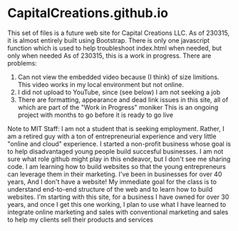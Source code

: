 # CapitalCreations.github.io
This set of files is a future web site for Capital Creations LLC. As of 230315, it is almost entirely built using Bootstrap. There is only one javascript function which is used to help troubleshoot index.html when needed, but only when needed
As of 230315, this is a work in progress. There are problems:

1) Can not view the embedded video because (I think) of size limitions. This video works in my local environment but not online. 
2) I did not upload to YouTube, since (see below) I am not seeking a job
3) There are formatting, appearance and dead link issues in this site, all of which are part of the "Work in Progress" moniker
This is an ongoing project with months to go before it is ready to go live

Note to MIT Staff: I am not a student that is seeking employment. Rather, I am a retired guy with a ton of entrepreneurial experience
and very little "online and cloud" experience. I started a non-profit business whose goal is to help disadvantaged young people build
succesful businesses. I am not sure what role github might play in this endeavor, but I don't see me sharing code. I am learning how
to build websites so that the young entrepreneurs can leverage them in their marketing. I've been in businesses for over 40 years,
And I don't have a website! My immediate goal for the class is to understand end-to-end structure of the web and to learn how to 
build websites. I'm starting with this site, for a business I have owned for over 30 years, and once I get this one working, I plan
to use what I have learned to integrate online marketing and sales with conventional marketing and sales to help my clients sell 
their products and services
